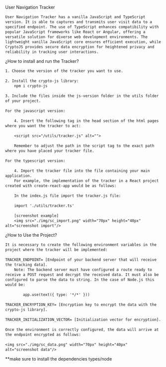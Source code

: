 User Navigation Tracker

    User Navigation Tracker has a vanilla JavaScript and TypeScript version. It is able to captures and transmits user visit data to a specified endpoint. The use of TypeScript enhances compatibility with popular JavaScript frameworks like React or Angular, offering a versatile solution for diverse web development environments. The lightweight vanilla JavaScript core ensures efficient execution, while CryptoJS provides secure data encryption for heightened privacy and reliability in tracking user interactions.

¿How to install and run the Tracker?

    1. Choose the version of the tracker you want to use.

    2. Install the crypto-js library:
        npm i crypto-js

    3. Include the files inside the js-version folder in the utils folder of your project.

    For the javascript version: 

        4. Insert the following tag in the head section of the html pages where you want the tracker to act:

        <script src="/utils/tracker.js" alt="">

        Remember to adjust the path in the script tag to the exact path where you have placed your tracker file.

    For the typescript version:

        4. Import the tracker file into the file containing your main application.
        For example, the implementation of the tracker in a React project created with create-react-app would be as follows:

        In the index.js file import the tracker.js file:

        import './utils/tracker.ts'

        [screenshot example]
        <img src="./img/sc_import.png" width="70px" height="40px" alt="screenshot import"/>


¿How to Use the Project?

    It is necessary to create the following environment variables in the project where the tracker will be implemented:

    TRACKER_ENDPOINT= [Endpoint of your backend server that will receive the tracking data].
        Note: The backend server must have configured a route ready to receive a POST request and decrypt the received data. It must also be configured to parse the data to string. In the case of Node.js this would be:

            app.use(text({ type: '*/*' }))

    TRACKER_ENCRYPTION_KEY= [Encryption key to encrypt the data with the crypto-js library].

    TRACKER_INITIALIZATION_VECTOR= [Initialization vector for encryption].

    Once the environment is correctly configured, the data will arrive at the endpoint encrypted as follows:

    <img src="./img/sc_data.png" width="70px" height="40px" alt="screenshot data"/>



**make sure to install the dependencies types/node
